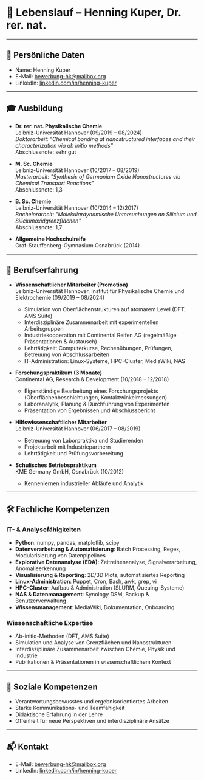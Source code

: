 # 📄 Lebenslauf – Henning Kuper, Dr. rer. nat.

---

## 👤 Persönliche Daten
- Name: Henning Kuper  
- E-Mail: [bewerbung-hk@mailbox.org](mailto:bewerbung-hk@mailbox.org)  
- LinkedIn: [linkedin.com/in/henning-kuper](https://www.linkedin.com/in/henning-kuper)  

---

## 🎓 Ausbildung
- **Dr. rer. nat. Physikalische Chemie**  
  Leibniz-Universität Hannover (09/2019 – 08/2024)  
  *Doktorarbeit: "Chemical bonding at nanostructured interfaces and their characterization via ab initio methods"*  
  Abschlussnote: sehr gut  

- **M. Sc. Chemie**  
  Leibniz-Universität Hannover (10/2017 – 08/2019)  
  *Masterarbeit: "Synthesis of Germanium Oxide Nanostructures via Chemical Transport Reactions"*  
  Abschlussnote: 1,3  

- **B. Sc. Chemie**  
  Leibniz-Universität Hannover (10/2014 – 12/2017)  
  *Bachelorarbeit: "Molekulardynamische Untersuchungen an Silicium und Siliciumoxidgrenzflächen"*  
  Abschlussnote: 1,7  

- **Allgemeine Hochschulreife**  
  Graf-Stauffenberg-Gymnasium Osnabrück (2014)  

---

## 💼 Berufserfahrung
- **Wissenschaftlicher Mitarbeiter (Promotion)**  
  Leibniz-Universität Hannover, Institut für Physikalische Chemie und Elektrochemie (09/2019 – 08/2024)  
  - Simulation von Oberflächenstrukturen auf atomarem Level (DFT, AMS Suite)  
  - Interdisziplinäre Zusammenarbeit mit experimentellen Arbeitsgruppen  
  - Industriekooperation mit Continental Reifen AG (regelmäßige Präsentationen & Austausch)  
  - Lehrtätigkeit: Computerkurse, Rechenübungen, Prüfungen, Betreuung von Abschlussarbeiten  
  - IT-Administration: Linux-Systeme, HPC-Cluster, MediaWiki, NAS  

- **Forschungspraktikum (3 Monate)**  
  Continental AG, Research & Development (10/2018 – 12/2018)  
  - Eigenständige Bearbeitung eines Forschungsprojekts (Oberflächenbeschichtungen, Kontaktwinkelmessungen)  
  - Laboranalytik, Planung & Durchführung von Experimenten  
  - Präsentation von Ergebnissen und Abschlussbericht  

- **Hilfswissenschaftlicher Mitarbeiter**  
  Leibniz-Universität Hannover (06/2017 – 08/2019)  
  - Betreuung von Laborpraktika und Studierenden  
  - Projektarbeit mit Industriepartnern  
  - Lehrtätigkeit und Prüfungsvorbereitung  

- **Schulisches Betriebspraktikum**  
  KME Germany GmbH, Osnabrück (10/2012)  
  - Kennenlernen industrieller Abläufe und Analytik  

---

## 🛠️ Fachliche Kompetenzen

### IT- & Analysefähigkeiten
- **Python**: numpy, pandas, matplotlib, scipy  
- **Datenverarbeitung & Automatisierung**: Batch Processing, Regex, Modularisierung von Datenpipelines  
- **Explorative Datenanalyse (EDA)**: Zeitreihenanalyse, Signalverarbeitung, Anomalieerkennung  
- **Visualisierung & Reporting**: 2D/3D Plots, automatisiertes Reporting  
- **Linux-Administration**: Puppet, Cron, Bash, awk, grep, vi  
- **HPC-Cluster**: Aufbau & Administration (SLURM, Queuing-Systeme)  
- **NAS & Datenmanagement**: Synology DSM, Backup & Benutzerverwaltung  
- **Wissensmanagement**: MediaWiki, Dokumentation, Onboarding  

### Wissenschaftliche Expertise
- Ab-initio-Methoden (DFT, AMS Suite)  
- Simulation und Analyse von Grenzflächen und Nanostrukturen  
- Interdisziplinäre Zusammenarbeit zwischen Chemie, Physik und Industrie  
- Publikationen & Präsentationen in wissenschaftlichem Kontext  

---

## 🤝 Soziale Kompetenzen
- Verantwortungsbewusstes und ergebnisorientiertes Arbeiten  
- Starke Kommunikations- und Teamfähigkeit  
- Didaktische Erfahrung in der Lehre  
- Offenheit für neue Perspektiven und interdisziplinäre Ansätze  

---

## 📬 Kontakt
- E-Mail: [bewerbung-hk@mailbox.org](mailto:bewerbung-hk@mailbox.org)  
- LinkedIn: [linkedin.com/in/henning-kuper](https://www.linkedin.com/in/henning-kuper)  
